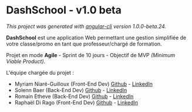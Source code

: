 # DashSchool - v1.0 beta

_This project was generated with [angular-cli](https://github.com/angular/angular-cli) version 1.0.0-beta.24._

**DashSchool** est une application Web permettant une gestion simplifiée de votre classe/promo en tant que professeur/chargé de formation.

Projet en mode **Agile** - Sprint de 10 jours - Objectif de MVP _(Minimum Viable Product)_.

L'équipe chargée du projet :

+ Myriam Niaré-Guilloux (Front-End Dev) [Github](https://github.com/myrNG) - [LinkedIn](https://www.linkedin.com/in/myriam-niare-guilloux)
+ Solenn Baer (Back-End Dev) [Github](https://github.com/simplon-solennB) - [LinkedIn](https://www.linkedin.com/in/solenn-baer-372bb4135)
+ Romain Etheve (Back-End Dev) [Github](https://github.com/etbeur) - [LinkedIn](https://www.linkedin.com/in/romain-etheve)
+ Raphaël Di Rago (Front-End Dev) [Github](https://github.com/dirago) - [LinkedIn](https://www.linkedin.com/in/rapha%C3%ABl-di-rago-400b79112)
